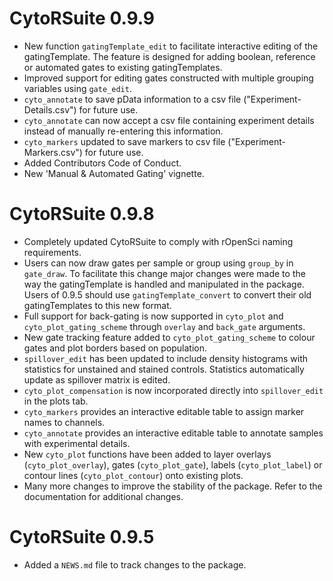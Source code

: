 # CytoRSuite 0.9.9

* New function `gatingTemplate_edit` to facilitate interactive editing of the gatingTemplate. The feature is designed for adding boolean, reference or automated gates to existing gatingTemplates.
* Improved support for editing gates constructed with multiple grouping variables using `gate_edit`.
* `cyto_annotate` to save pData information to a csv file ("Experiment-Details.csv") for future use.
* `cyto_annotate` can now accept a csv file containing experiment details instead of manually re-entering this information.
* `cyto_markers` updated to save markers to csv file ("Experiment-Markers.csv") for future use.
* Added Contributors Code of Conduct.
* New 'Manual & Automated Gating' vignette.

# CytoRSuite 0.9.8

* Completely updated CytoRSuite to comply with rOpenSci naming requirements.
* Users can now draw gates per sample or group using `group_by` in `gate_draw`. To facilitate this change
major changes were made to the way the gatingTemplate is handled and manipulated in the package. Users of 0.9.5 should use `gatingTemplate_convert` to convert their old gatingTemplates to this new format.
* Full support for back-gating is now supported in `cyto_plot` and `cyto_plot_gating_scheme` through `overlay` and `back_gate` arguments.
* New gate tracking feature added to `cyto_plot_gating_scheme` to colour gates and plot borders based on population.
* `spillover_edit` has been updated to include density histograms with statistics for unstained and stained controls. Statistics automatically update as spillover matrix is edited.
* `cyto_plot_compensation` is now incorporated directly into `spillover_edit` in the plots tab.
* `cyto_markers` provides an interactive editable table to assign marker names to channels.
* `cyto_annotate` provides an interactive editable table to annotate samples with experimental details.
* New `cyto_plot` functions have been added to layer overlays (`cyto_plot_overlay`), gates (`cyto_plot_gate`), labels (`cyto_plot_label`) or contour lines (`cyto_plot_contour`) onto existing plots.
* Many more changes to improve the stability of the package. Refer to the documentation for additional changes.

# CytoRSuite 0.9.5

* Added a `NEWS.md` file to track changes to the package.
